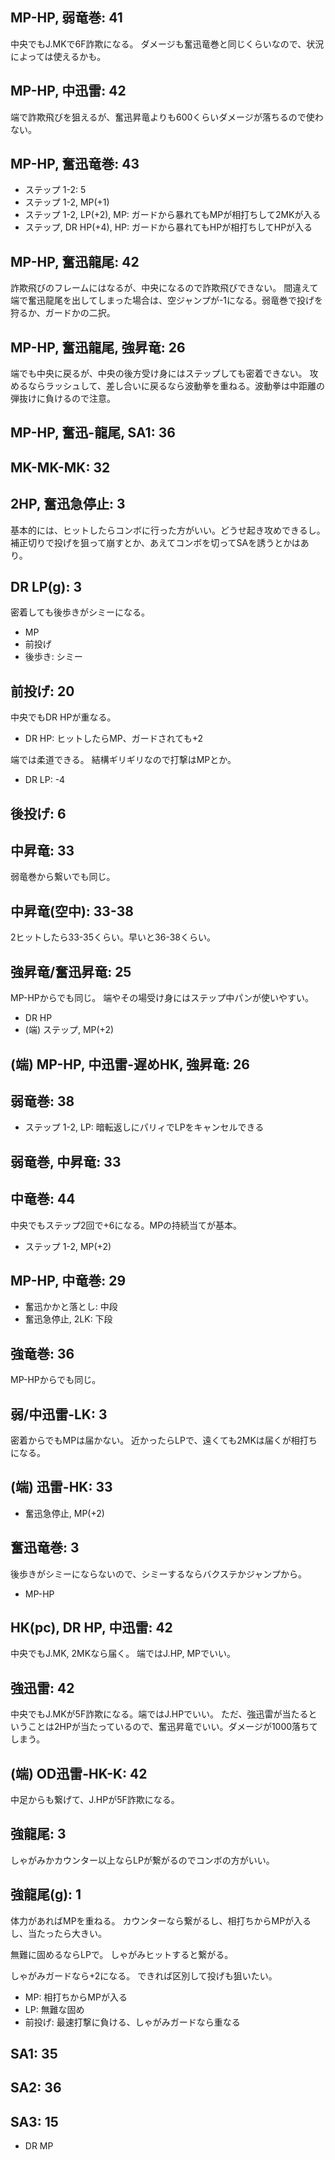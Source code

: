 ## MP-HP, 弱竜巻: 41

中央でもJ.MKで6F詐欺になる。
ダメージも奮迅竜巻と同じくらいなので、状況によっては使えるかも。

## MP-HP, 中迅雷: 42

端で詐欺飛びを狙えるが、奮迅昇竜よりも600くらいダメージが落ちるので使わない。

## MP-HP, 奮迅竜巻: 43

- ステップ 1-2: 5
- ステップ 1-2, MP(+1)
- ステップ 1-2, LP(+2), MP: ガードから暴れてもMPが相打ちして2MKが入る
- ステップ, DR HP(+4), HP: ガードから暴れてもHPが相打ちしてHPが入る

## MP-HP, 奮迅龍尾: 42

詐欺飛びのフレームにはなるが、中央になるので詐欺飛びできない。
間違えて端で奮迅龍尾を出してしまった場合は、空ジャンプが-1になる。弱竜巻で投げを狩るか、ガードかの二択。

## MP-HP, 奮迅龍尾, 強昇竜: 26

端でも中央に戻るが、中央の後方受け身にはステップしても密着できない。
攻めるならラッシュして、差し合いに戻るなら波動拳を重ねる。波動拳は中距離の弾抜けに負けるので注意。

## MP-HP, 奮迅-龍尾, SA1: 36

## MK-MK-MK: 32

## 2HP, 奮迅急停止: 3

基本的には、ヒットしたらコンボに行った方がいい。どうせ起き攻めできるし。
補正切りで投げを狙って崩すとか、あえてコンボを切ってSAを誘うとかはあり。

## DR LP(g): 3

密着しても後歩きがシミーになる。

- MP
- 前投げ
- 後歩き: シミー

## 前投げ: 20

中央でもDR HPが重なる。

- DR HP: ヒットしたらMP、ガードされても+2

端では柔道できる。
結構ギリギリなので打撃はMPとか。

- DR LP: -4

## 後投げ: 6

## 中昇竜: 33

弱竜巻から繋いでも同じ。

## 中昇竜(空中): 33-38

2ヒットしたら33-35くらい。早いと36-38くらい。

## 強昇竜/奮迅昇竜: 25

MP-HPからでも同じ。
端やその場受け身にはステップ中パンが使いやすい。

- DR HP
- (端) ステップ, MP(+2)

## (端) MP-HP, 中迅雷-遅めHK, 強昇竜: 26

## 弱竜巻: 38

- ステップ 1-2, LP: 暗転返しにパリィでLPをキャンセルできる

## 弱竜巻, 中昇竜: 33

## 中竜巻: 44

中央でもステップ2回で+6になる。MPの持続当てが基本。

- ステップ 1-2, MP(+2)

## MP-HP, 中竜巻: 29

- 奮迅かかと落とし: 中段
- 奮迅急停止, 2LK: 下段

## 強竜巻: 36

MP-HPからでも同じ。

## 弱/中迅雷-LK: 3

密着からでもMPは届かない。
近かったらLPで、遠くても2MKは届くが相打ちになる。

## (端) 迅雷-HK: 33

- 奮迅急停止, MP(+2)

## 奮迅竜巻: 3

後歩きがシミーにならないので、シミーするならバクステかジャンプから。

- MP-HP

## HK(pc), DR HP, 中迅雷: 42

中央でもJ.MK, 2MKなら届く。
端ではJ.HP, MPでいい。

## 強迅雷: 42

中央でもJ.MKが5F詐欺になる。端ではJ.HPでいい。
ただ、強迅雷が当たるということは2HPが当たっているので、奮迅昇竜でいい。ダメージが1000落ちてしまう。

## (端) OD迅雷-HK-K: 42

中足からも繋げて、J.HPが5F詐欺になる。

## 強龍尾: 3

しゃがみかカウンター以上ならLPが繋がるのでコンボの方がいい。

## 強龍尾(g): 1

体力があればMPを重ねる。
カウンターなら繋がるし、相打ちからMPが入るし、当たったら大きい。

無難に固めるならLPで。
しゃがみヒットすると繋がる。

しゃがみガードなら+2になる。
できれば区別して投げも狙いたい。

- MP: 相打ちからMPが入る
- LP: 無難な固め
- 前投げ: 最速打撃に負ける、しゃがみガードなら重なる

## SA1: 35

## SA2: 36

## SA3: 15

- DR MP
